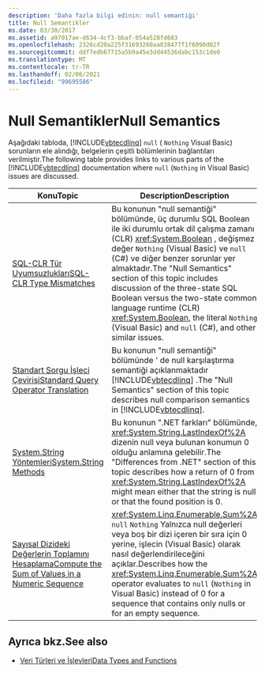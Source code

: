 ```yaml
---
description: 'Daha fazla bilgi edinin: null semantiği'
title: Null Semantikler
ms.date: 03/30/2017
ms.assetid: a97017ae-d634-4cf3-bbaf-054a528fd683
ms.openlocfilehash: 2326cd20a225f31693260aa038477f1f6090d02f
ms.sourcegitcommit: ddf7edb67715a5b9a45e3dd44536dabc153c1de0
ms.translationtype: MT
ms.contentlocale: tr-TR
ms.lasthandoff: 02/06/2021
ms.locfileid: "99695586"
---
```

# <a name="null-semantics"></a><span data-ttu-id="226ec-103">Null Semantikler</span><span class="sxs-lookup"><span data-stu-id="226ec-103">Null Semantics</span></span>

<span data-ttu-id="226ec-104">Aşağıdaki tabloda, [!INCLUDE[vbtecdlinq](../../../../../../includes/vbtecdlinq-md.md)] `null` ( `Nothing` Visual Basic) sorunların ele alındığı, belgelerin çeşitli bölümlerinin bağlantıları verilmiştir.</span><span class="sxs-lookup"><span data-stu-id="226ec-104">The following table provides links to various parts of the [!INCLUDE[vbtecdlinq](../../../../../../includes/vbtecdlinq-md.md)] documentation where `null` (`Nothing` in Visual Basic) issues are discussed.</span></span>  
  
|<span data-ttu-id="226ec-105">Konu</span><span class="sxs-lookup"><span data-stu-id="226ec-105">Topic</span></span>|<span data-ttu-id="226ec-106">Description</span><span class="sxs-lookup"><span data-stu-id="226ec-106">Description</span></span>|  
|-----------|-----------------|  
|[<span data-ttu-id="226ec-107">SQL-CLR Tür Uyumsuzlukları</span><span class="sxs-lookup"><span data-stu-id="226ec-107">SQL-CLR Type Mismatches</span></span>](sql-clr-type-mismatches.md)|<span data-ttu-id="226ec-108">Bu konunun "null semantiği" bölümünde, üç durumlu SQL Boolean ile iki durumlu ortak dil çalışma zamanı (CLR) <xref:System.Boolean> , değişmez değer `Nothing` (Visual Basic) ve `null` (C#) ve diğer benzer sorunlar yer almaktadır.</span><span class="sxs-lookup"><span data-stu-id="226ec-108">The "Null Semantics" section of this topic includes discussion of the three-state SQL Boolean versus the two-state common language runtime (CLR) <xref:System.Boolean>, the literal `Nothing` (Visual Basic) and `null` (C#), and other similar issues.</span></span>|  
|[<span data-ttu-id="226ec-109">Standart Sorgu İşleci Çevirisi</span><span class="sxs-lookup"><span data-stu-id="226ec-109">Standard Query Operator Translation</span></span>](standard-query-operator-translation.md)|<span data-ttu-id="226ec-110">Bu konunun "null semantiği" bölümünde ' de null karşılaştırma semantiği açıklanmaktadır [!INCLUDE[vbtecdlinq](../../../../../../includes/vbtecdlinq-md.md)] .</span><span class="sxs-lookup"><span data-stu-id="226ec-110">The "Null Semantics" section of this topic describes null comparison semantics in [!INCLUDE[vbtecdlinq](../../../../../../includes/vbtecdlinq-md.md)].</span></span>|  
|[<span data-ttu-id="226ec-111">System.String Yöntemleri</span><span class="sxs-lookup"><span data-stu-id="226ec-111">System.String Methods</span></span>](system-string-methods.md)|<span data-ttu-id="226ec-112">Bu konunun ".NET farkları" bölümünde, <xref:System.String.LastIndexOf%2A> dizenin null veya bulunan konumun 0 olduğu anlamına gelebilir.</span><span class="sxs-lookup"><span data-stu-id="226ec-112">The "Differences from .NET" section of this topic describes how a return of 0 from <xref:System.String.LastIndexOf%2A> might mean either that the string is null or that the found position is 0.</span></span>|  
|[<span data-ttu-id="226ec-113">Sayısal Dizideki Değerlerin Toplamını Hesaplama</span><span class="sxs-lookup"><span data-stu-id="226ec-113">Compute the Sum of Values in a Numeric Sequence</span></span>](compute-the-sum-of-values-in-a-numeric-sequence.md)|<span data-ttu-id="226ec-114"><xref:System.Linq.Enumerable.Sum%2A> `null` `Nothing` Yalnızca null değerleri veya boş bir dizi içeren bir sıra için 0 yerine, işlecin (Visual Basic) olarak nasıl değerlendirileceğini açıklar.</span><span class="sxs-lookup"><span data-stu-id="226ec-114">Describes how the <xref:System.Linq.Enumerable.Sum%2A> operator evaluates to `null` (`Nothing` in Visual Basic) instead of 0 for a sequence that contains only nulls or for an empty sequence.</span></span>|  
  
## <a name="see-also"></a><span data-ttu-id="226ec-115">Ayrıca bkz.</span><span class="sxs-lookup"><span data-stu-id="226ec-115">See also</span></span>

- [<span data-ttu-id="226ec-116">Veri Türleri ve İşlevleri</span><span class="sxs-lookup"><span data-stu-id="226ec-116">Data Types and Functions</span></span>](data-types-and-functions.md)
